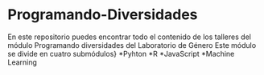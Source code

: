 # Programando-Diversidades
En este repositorio puedes encontrar todo el contenido de los talleres del módulo Programando diversidades del Laboratorio de Género
Este módulo se divide en cuatro submódulos}
*Pyhton
*R
*JavaScript
*Machine Learning
